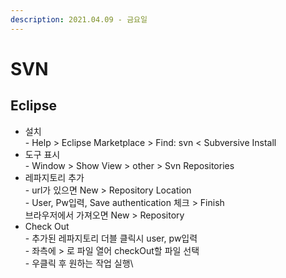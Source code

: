 ```yaml
---
description: 2021.04.09 - 금요일
---
```


# SVN

## Eclipse

* 설치\
  \- Help > Eclipse Marketplace > Find: svn < Subversive Install
* 도구 표시\
  \- Window > Show View > other > Svn Repositories
* 레파지토리 추가\
  \- url가 있으면 New > Repository Location\
  \- User, Pw입력, Save authentication 체크 > Finish \
  브라우저에서 가져오면 New > Repository
* Check Out\
  \- 추가된 레파지토리 더블 클릭시 user, pw입력\
  \- 좌측에 > 로 파일 열어 checkOut할 파일 선택 \
  \- 우클릭 후 원하는 작업 실행\


###
